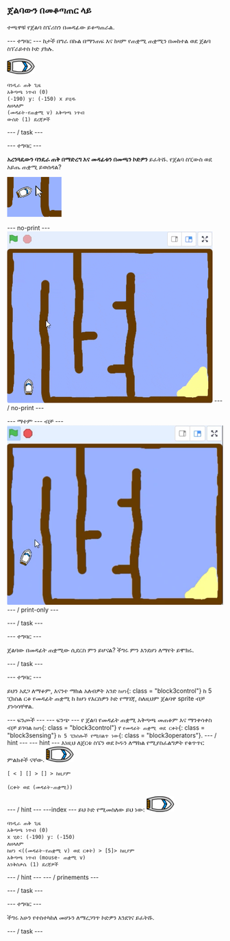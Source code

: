## ጀልባውን በመቆጣጠር ላይ

ተጫዋቹ የጀልባ ስፔሪስን በመዳፊው ይቆጣጠራል.

\--- ተግባር \--- ከታች በግራ በኩል በማንጠፍ እና ከዛም የጠቋሚ ጠቋሚን በመከተል ወደ ጀልባ ስፕራይተስ ኮድ ያክሉ.

![የጀልባ-ስፔር](images/boat_resize.png)

```blocks3
ባንዲራ ጠቅ ጊዜ
አቅጣጫ ነጥብ (0)
(-190) y: (-150) x ይሂዱ
ለዘላለም
(መዳፊት-የጠቋሚ v) አቅጣጫ ነጥብ
ውሰድ (1) ደረጃዎች
```

\--- / task \---

\--- ተግባር \---

**አረንጓዴውን ባንዴራ ጠቅ በማድረግ እና መዳፊቱን በመጫን ኮድዎን** ይፈትሹ. የጀልባ ስፒውስ ወደ አይጤ ጠቋሚ ይወሰዳል?

![ቅጽበታዊ ገጽ እይታ](images/boat-mouse.png)

\--- no-print \--- ![screenshot](images/boat-pointer-test-anim.gif) \--- / no-print \---

\--- ማተም \--- ብቻ \--- ![screenshot](images/boat-pointer-test-anim.png) \--- / print-only \---

\--- / task \---

\--- ተግባር \---

ጀልባው በመዳፊት ጠቋሚው ሲደርስ ምን ይሆናል? ችግሩ ምን እንደሆነ ለማየት ይሞክሩ.

\--- / task \---

\--- ተግባር \---

ይህን አደጋ ለማቆም, እናንተ ማከል አለብዎት አንድ `ከሆነ`{: class = "block3control"} ከ 5 ፒክስል ርቆ የመዳፊት ጠቋሚ ከ ከሆነ የእርስዎን ኮድ የማገጃ, ስለዚህም ጀልባዋ sprite ብቻ ያነሳሳቸዋል.

\--- ፍንጮች \--- \--- ፍንጭ \--- የ ጀልባ የመዳፊት ጠቋሚ አቅጣጫ መጠቆም እና ማንቀሳቀስ ብቻ ይገባል `ከሆነ`{: class = "block3control"} የ `የመዳፊት ጠቋሚ ወደ ርቀት`{: class = "block3sensing"} `ከ 5 ፒክስሎች የሚበልጥ ነው`{: class = "block3operators"}. \--- / hint \--- \--- hint \--- እነዚህ ለጀርቱ ስፔን ወደ ኮዱን ለማከል የሚያስፈልግዎት የቁጥጥር ምልክቶች ናቸው. ![የጀልባ-ስፔር](images/boat_resize.png)

```blocks3
[ < ] [] > [] > ከዚያም

(ርቀት ወደ (መዳፊት-ጠቋሚ))
```

\--- / hint \--- \---index \--- ይህ ኮድ የሚመስለው ይህ ነው: ![የጀልባ-ስፔር](images/boat_resize.png)

```blocks3
ባንዲራ ጠቅ ጊዜ
አቅጣጫ ነጥብ (0)
x ሂድ: (-190) y: (-150)
ለዘላለም
ከሆነ <((መዳፊት-የጠቋሚ v) ወደ ርቀት) > [5]> ከዚያም
አቅጣጫ ነጥብ (mouse- ጠቋሚ v)
እንቅስቃሴ (1) ደረጃዎች
```

\--- / hint \--- \--- / prinements \---

\--- / task \---

\--- ተግባር \---

ችግሩ አሁን የተስተካከለ መሆኑን ለማረጋገጥ ኮድዎን እንደገና ይፈትሹ.

\--- / task \---